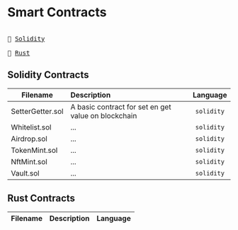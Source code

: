 # Smart Contracts

<kbd><br>:file_folder: [Solidity][solidity]<br></kbd>
<kbd><br>:file_folder: [Rust][rust]<br></kbd>

[solidity]: https://github.com/0x9re9/developments_web3/tree/master/SmartContracts/Solidity/
[rust]: https://github.com/0x9re9/developments_web3/tree/master/SmartContracts/Rust/

## Solidity Contracts

| Filename      | Description   | Language  |
| ------------- |:--------------|:---------:|
| SetterGetter.sol      | A basic contract for set en get value on blockchain | `solidity` |
| Whitelist.sol      | ... | `solidity` |
| Airdrop.sol      | ... | `solidity` |
| TokenMint.sol      | ... | `solidity` |
| NftMint.sol      | ... | `solidity` |
| Vault.sol      | ... | `solidity` |


## Rust Contracts

| Filename      | Description   | Language  |
| ------------- |:--------------|:---------:|

